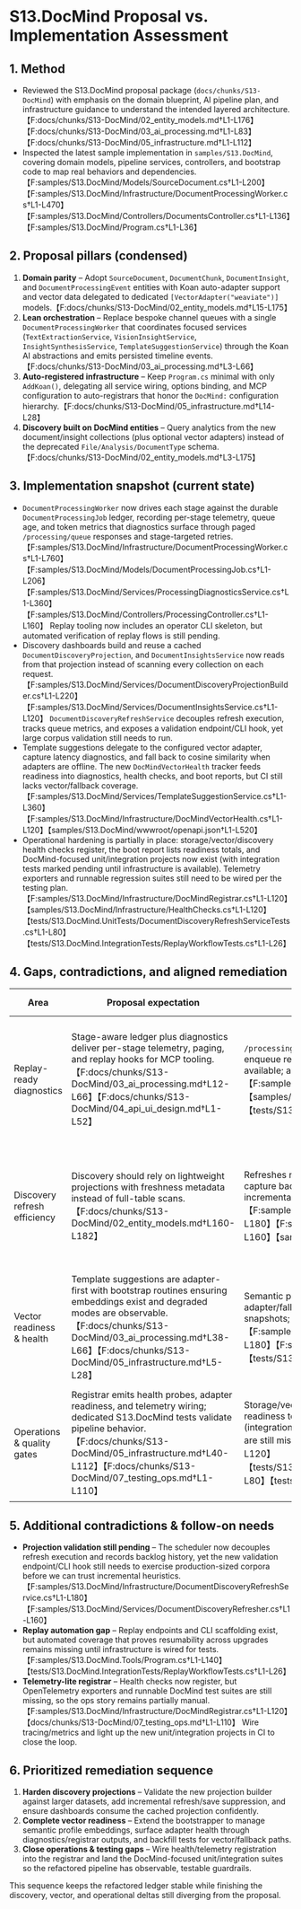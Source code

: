 # S13.DocMind Proposal vs. Implementation Assessment

## 1. Method
- Reviewed the S13.DocMind proposal package (`docs/chunks/S13-DocMind`) with emphasis on the domain blueprint, AI pipeline plan, and infrastructure guidance to understand the intended layered architecture.【F:docs/chunks/S13-DocMind/02_entity_models.md†L1-L176】【F:docs/chunks/S13-DocMind/03_ai_processing.md†L1-L83】【F:docs/chunks/S13-DocMind/05_infrastructure.md†L1-L112】
- Inspected the latest sample implementation in `samples/S13.DocMind`, covering domain models, pipeline services, controllers, and bootstrap code to map real behaviors and dependencies.【F:samples/S13.DocMind/Models/SourceDocument.cs†L1-L200】【F:samples/S13.DocMind/Infrastructure/DocumentProcessingWorker.cs†L1-L470】【F:samples/S13.DocMind/Controllers/DocumentsController.cs†L1-L136】【F:samples/S13.DocMind/Program.cs†L1-L36】

## 2. Proposal pillars (condensed)
1. **Domain parity** – Adopt `SourceDocument`, `DocumentChunk`, `DocumentInsight`, and `DocumentProcessingEvent` entities with Koan auto-adapter support and vector data delegated to dedicated `[VectorAdapter("weaviate")]` models.【F:docs/chunks/S13-DocMind/02_entity_models.md†L15-L175】
2. **Lean orchestration** – Replace bespoke channel queues with a single `DocumentProcessingWorker` that coordinates focused services (`TextExtractionService`, `VisionInsightService`, `InsightSynthesisService`, `TemplateSuggestionService`) through the Koan AI abstractions and emits persisted timeline events.【F:docs/chunks/S13-DocMind/03_ai_processing.md†L3-L66】
3. **Auto-registered infrastructure** – Keep `Program.cs` minimal with only `AddKoan()`, delegating all service wiring, options binding, and MCP configuration to auto-registrars that honor the `DocMind:` configuration hierarchy.【F:docs/chunks/S13-DocMind/05_infrastructure.md†L14-L28】
4. **Discovery built on DocMind entities** – Query analytics from the new document/insight collections (plus optional vector adapters) instead of the deprecated `File/Analysis/DocumentType` schema.【F:docs/chunks/S13-DocMind/02_entity_models.md†L3-L175】

## 3. Implementation snapshot (current state)
- `DocumentProcessingWorker` now drives each stage against the durable `DocumentProcessingJob` ledger, recording per-stage telemetry, queue age, and token metrics that diagnostics surface through paged `/processing/queue` responses and stage-targeted retries.【F:samples/S13.DocMind/Infrastructure/DocumentProcessingWorker.cs†L1-L760】【F:samples/S13.DocMind/Models/DocumentProcessingJob.cs†L1-L206】【F:samples/S13.DocMind/Services/ProcessingDiagnosticsService.cs†L1-L360】【F:samples/S13.DocMind/Controllers/ProcessingController.cs†L1-L160】 Replay tooling now includes an operator CLI skeleton, but automated verification of replay flows is still pending.
- Discovery dashboards build and reuse a cached `DocumentDiscoveryProjection`, and `DocumentInsightsService` now reads from that projection instead of scanning every collection on each request.【F:samples/S13.DocMind/Services/DocumentDiscoveryProjectionBuilder.cs†L1-L220】【F:samples/S13.DocMind/Services/DocumentInsightsService.cs†L1-L120】 `DocumentDiscoveryRefreshService` decouples refresh execution, tracks queue metrics, and exposes a validation endpoint/CLI hook, yet large corpus validation still needs to run.
- Template suggestions delegate to the configured vector adapter, capture latency diagnostics, and fall back to cosine similarity when adapters are offline. The new `DocMindVectorHealth` tracker feeds readiness into diagnostics, health checks, and boot reports, but CI still lacks vector/fallback coverage.【F:samples/S13.DocMind/Services/TemplateSuggestionService.cs†L1-L360】【F:samples/S13.DocMind/Infrastructure/DocMindVectorHealth.cs†L1-L120】【samples/S13.DocMind/wwwroot/openapi.json†L1-L520】
- Operational hardening is partially in place: storage/vector/discovery health checks register, the boot report lists readiness totals, and DocMind-focused unit/integration projects now exist (with integration tests marked pending until infrastructure is available). Telemetry exporters and runnable regression suites still need to be wired per the testing plan.【F:samples/S13.DocMind/Infrastructure/DocMindRegistrar.cs†L1-L120】【samples/S13.DocMind/Infrastructure/HealthChecks.cs†L1-L120】【tests/S13.DocMind.UnitTests/DocumentDiscoveryRefreshServiceTests.cs†L1-L80】【tests/S13.DocMind.IntegrationTests/ReplayWorkflowTests.cs†L1-L26】

## 4. Gaps, contradictions, and aligned remediation

| Area | Proposal expectation | Current implementation | Impact | Recommended implementation |
|------|----------------------|------------------------|--------|----------------------------|
| Replay-ready diagnostics | Stage-aware ledger plus diagnostics deliver per-stage telemetry, paging, and replay hooks for MCP tooling.【F:docs/chunks/S13-DocMind/03_ai_processing.md†L12-L66】【F:docs/chunks/S13-DocMind/04_api_ui_design.md†L1-L52】 | `/processing/replay` targets stages via the durable ledger, the CLI project can enqueue replays, and integration tests are scaffolded (skipped) until infrastructure is available; automated verification is still pending.【F:samples/S13.DocMind/Services/ProcessingDiagnosticsService.cs†L260-L520】【samples/S13.DocMind.Tools/Program.cs†L1-L140】【tests/S13.DocMind.IntegrationTests/ReplayWorkflowTests.cs†L1-L26】 | Without runnable automation, operators must manually verify that replays honour persisted telemetry. | Finish the CLI wiring and land regression tests that assert replay telemetry through diagnostics APIs once the runtime is available. |
| Discovery refresh efficiency | Discovery should rely on lightweight projections with freshness metadata instead of full-table scans.【F:docs/chunks/S13-DocMind/02_entity_models.md†L160-L182】 | Refreshes now run asynchronously through `DocumentDiscoveryRefreshService`, capture backlog/latency history, and expose a validation endpoint/CLI hook, yet incremental accuracy is still untested at scale.【F:samples/S13.DocMind/Infrastructure/DocumentDiscoveryRefreshService.cs†L1-L180】【F:samples/S13.DocMind/Services/DocumentDiscoveryRefresher.cs†L1-L160】【samples/S13.DocMind/wwwroot/openapi.json†L1-L520】 | Without load validation the projection could drift or backlog under production workloads. | Exercise the incremental refresh path against captured datasets, publish the recorded metrics in diagnostics dashboards, and tune scheduler throttles. |
| Vector readiness & health | Template suggestions are adapter-first with bootstrap routines ensuring embeddings exist and degraded modes are observable.【F:docs/chunks/S13-DocMind/03_ai_processing.md†L38-L66】【F:docs/chunks/S13-DocMind/05_infrastructure.md†L5-L28】 | Semantic profile embeddings are backfilled, `DocMindVectorHealth` surfaces adapter/fallback telemetry via APIs/health checks, and unit tests cover readiness snapshots; CI still lacks adapter/fallback smoke coverage.【F:samples/S13.DocMind/Infrastructure/DocumentVectorBootstrapper.cs†L1-L180】【F:samples/S13.DocMind/Infrastructure/DocMindVectorHealth.cs†L1-L120】【tests/S13.DocMind.UnitTests/DocMindVectorHealthTests.cs†L1-L34】 | Without automated guardrails future regressions could reintroduce silent vector outages. | Add adapter/fallback smoke tests (leveraging fake providers) and feed the published health snapshots into dashboards/alerts. |
| Operations & quality gates | Registrar emits health probes, adapter readiness, and telemetry wiring; dedicated S13.DocMind tests validate pipeline behavior.【F:docs/chunks/S13-DocMind/05_infrastructure.md†L40-L112】【F:docs/chunks/S13-DocMind/07_testing_ops.md†L1-L110】 | Storage/vector/discovery health checks now register, the boot report exposes readiness totals, and DocMind-focused unit/integration projects are checked in (integration marked pending). Telemetry exporters and runnable regression suites are still missing.【F:samples/S13.DocMind/Infrastructure/DocMindRegistrar.cs†L1-L120】【tests/S13.DocMind.UnitTests/DocumentDiscoveryRefreshServiceTests.cs†L1-L80】【tests/S13.DocMind.IntegrationTests/ReplayWorkflowTests.cs†L1-L26】 | Lack of telemetry and test execution keeps the sample brittle under failures or refactors. | Wire OpenTelemetry exporters for the sample and light up the new test suites in CI with fake providers. |

## 5. Additional contradictions & follow-on needs
- **Projection validation still pending** – The scheduler now decouples refresh execution and records backlog history, yet the new validation endpoint/CLI hook still needs to exercise production-sized corpora before we can trust incremental heuristics.【F:samples/S13.DocMind/Infrastructure/DocumentDiscoveryRefreshService.cs†L1-L180】【F:samples/S13.DocMind/Services/DocumentDiscoveryRefresher.cs†L1-L160】
- **Replay automation gap** – Replay endpoints and CLI scaffolding exist, but automated coverage that proves resumability across upgrades remains missing until infrastructure is wired for tests.【F:samples/S13.DocMind.Tools/Program.cs†L1-L140】【tests/S13.DocMind.IntegrationTests/ReplayWorkflowTests.cs†L1-L26】
- **Telemetry-lite registrar** – Health checks now register, but OpenTelemetry exporters and runnable DocMind test suites are still missing, so the ops story remains partially manual.【F:samples/S13.DocMind/Infrastructure/DocMindRegistrar.cs†L1-L120】【docs/chunks/S13-DocMind/07_testing_ops.md†L1-L110】 Wire tracing/metrics and light up the new unit/integration projects in CI to close the loop.

## 6. Prioritized remediation sequence
1. **Harden discovery projections** – Validate the new projection builder against larger datasets, add incremental refresh/save suppression, and ensure dashboards consume the cached projection confidently.
2. **Complete vector readiness** – Extend the bootstrapper to manage semantic profile embeddings, surface adapter health through diagnostics/registrar outputs, and backfill tests for vector/fallback paths.
3. **Close operations & testing gaps** – Wire health/telemetry registration into the registrar and land the DocMind-focused unit/integration suites so the refactored pipeline has observable, testable guardrails.

This sequence keeps the refactored ledger stable while finishing the discovery, vector, and operational deltas still diverging from the proposal.
